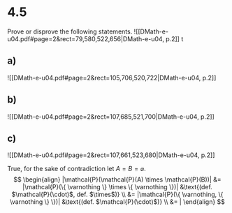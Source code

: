 
# 4.5
Prove or disprove the following statements.
![[DMath-e-u04.pdf#page=2&rect=79,580,522,656|DMath-e-u04, p.2]]
t
## a)
![[DMath-e-u04.pdf#page=2&rect=105,706,520,722|DMath-e-u04, p.2]]


## b)
![[DMath-e-u04.pdf#page=2&rect=107,685,521,700|DMath-e-u04, p.2]]


## c)
![[DMath-e-u04.pdf#page=2&rect=107,661,523,680|DMath-e-u04, p.2]]

True, for the sake of contradiction let $A=B=\varnothing$.
$$
\begin{align}
|\mathcal{P}(\mathcal{P}(A) \times \mathcal{P}(B))| &= |\mathcal{P}(\{ \varnothing \} \times \{ \varnothing \})| &\text{(def. $\mathcal{P}(\cdot)$, def. $\times$)} \\
&= |\mathcal{P}(\{ \varnothing, \{ \varnothing \} \})| &\text{(def. $\mathcal{P}(\cdot)$)} \\
&= |
\end{align}
$$